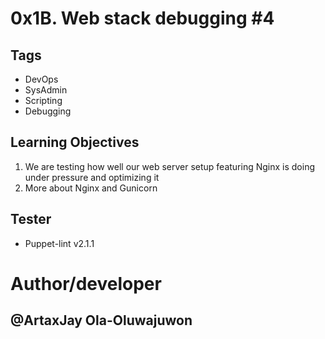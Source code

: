 # 0x1B. Web stack debugging #4

## Tags

- DevOps
- SysAdmin
- Scripting
- Debugging

## Learning Objectives

1. We are testing how well our web server setup featuring Nginx is doing under pressure and optimizing it
2. More about Nginx and Gunicorn

## Tester

- Puppet-lint v2.1.1

# Author/developer

## @ArtaxJay Ola-Oluwajuwon
